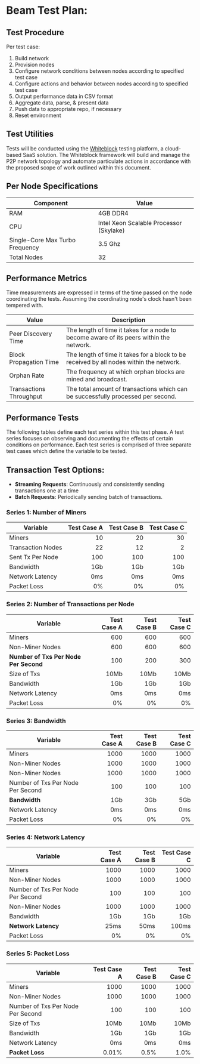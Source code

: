 # Beam Test Plan:  

## Test Procedure

Per test case:
1. Build network
2. Provision nodes
3. Configure network conditions between nodes according to specified test case
4. Configure actions and behavior between nodes according to specified test case
5. Output performance data in CSV format
6. Aggregate data, parse, & present data
8. Push data to appropriate repo, if necessary
9. Reset environment

## Test Utilities  

Tests will be conducted using the [Whiteblock](https://www.whiteblock.io) testing platform, a cloud-based SaaS solution. The Whiteblock framework will build and manage the P2P network topology and automate particulate actions in accordance with the proposed scope of work outlined within this document. 

## Per Node Specifications

| Component   | Value                                          |
|-------------|------------------------------------------------|
| RAM         | 4GB DDR4                                       |
| CPU         | Intel Xeon Scalable Processor (Skylake)        |
| Single-Core Max Turbo Frequency  | 3.5 Ghz                   |
| Total Nodes | 32                                       |


## Performance Metrics

Time measurements are expressed in terms of the time passed on the node
coordinating the tests.  Assuming the coordinating node's clock hasn't been tempered with.

| Value			            | Description | 
| ------------------------- | -------- | 
| Peer Discovery Time	        | The length of time it takes for a node to become aware of its peers within the network. | 
| Block Propagation Time    | The length of time it takes for a block to be received by all nodes within the network. |
| Orphan Rate    	        | The frequency at which orphan blocks are mined and broadcast.                           | 
| Transactions Throughput   | The total amount of transactions which can be successfully processed per second.  |


## Performance Tests

The following tables define each test series within this test phase. A test
series focuses on observing and documenting the effects of certain conditions
on performance. Each test series is comprised of three separate test cases
which define the variable to be tested. 



## Transaction Test Options: 
- __Streaming Requests__: Continuously and consistently sending transactions one at a time
- __Batch Requests__: Periodically sending batch of transactions. 

### Series 1: Number of Miners

| Variable         | Test Case A | Test Case B | Test Case C |
|------------------|------------:|------------:|------------:|
| Miners           | 10          | 20          | 30          |
| Transaction Nodes| 22          | 12          | 2           |
| Sent Tx Per Node |  100        |  100        | 100         |
| Bandwidth        | 1Gb         | 1Gb         | 1Gb         |
| Network Latency  | 0ms         | 0ms         | 0ms         |
| Packet Loss      | 0%          | 0%          | 0%          |


### Series 2: Number of Transactions per Node

| Variable        | Test Case A | Test Case B | Test Case C |
|-----------------|------------:|------------:|------------:|
| Miners      | 600         | 600         | 600         |
| Non-Miner Nodes    | 600         | 600         | 600        |
| __Number of Txs Per Node Per Second__ |  100  |  200  |   300     |
| Size of Txs |  10Mb  |  10Mb  |   10Mb    |
| Bandwidth       | 1Gb         | 1Gb         | 1Gb        |
| Network Latency | 0ms         | 0ms         | 0ms         |
| Packet Loss     | 0%          | 0%          | 0%          |


### Series 3: Bandwidth

| Variable        | Test Case A | Test Case B | Test Case C |
|-----------------|------------:|------------:|------------:|
| Miners      | 1000        | 1000        | 1000        |
| Non-Miner Nodes    | 1000        | 1000        | 1000        |
| Non-Miner Nodes    | 1000        | 1000        | 1000        |
| Number of Txs Per Node Per Second|  100  |  100  |   100     |
| __Bandwidth__       | 1Gb         | 3Gb       | 5Gb          |
| Network Latency | 0ms         | 0ms         | 0ms         |
| Packet Loss     | 0%          | 0%          | 0%          |


### Series 4: Network Latency

| Variable        | Test Case A | Test Case B | Test Case C |
|-----------------|------------:|------------:|------------:|
| Miners      | 1000        | 1000        | 1000        |
| Non-Miner Nodes    | 1000        | 1000        | 1000        |
| Number of Txs Per Node Per Second|  100  |  100  |   100     |
| Non-Miner Nodes    | 1000        | 1000        | 1000        |
| Bandwidth       | 1Gb        | 1Gb         | 1Gb        |
| __Network Latency__ | 25ms        | 50ms        | 100ms       |
| Packet Loss     | 0%          | 0%          | 0%          |


### Series 5: Packet Loss

| Variable        | Test Case A | Test Case B | Test Case C |
|-----------------|------------:|------------:|------------:|
| Miners      | 1000        | 1000        | 1000        |
| Non-Miner Nodes    | 1000        | 1000        | 1000        |
| Number of Txs Per Node Per Second|  100  |  100  |   100     |
| Size of Txs |  10Mb  |  10Mb  |   10Mb    |
| Bandwidth       | 1Gb         | 1Gb         | 1Gb        |
| Network Latency | 0ms         | 0ms         | 0ms         |
| __Packet Loss__     | 0.01%       | 0.5%        | 1.0%        |


